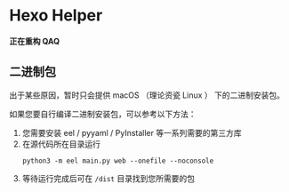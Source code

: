 # Hexo Helper

**正在重构 QAQ**

## 二进制包

出于某些原因，暂时只会提供 macOS （理论资瓷 Linux ） 下的二进制安装包。

如果您要自行编译二进制安装包，可以参考以下方法：

1. 您需要安装 eel / pyyaml / PyInstaller 等一系列需要的第三方库
2. 在源代码所在目录运行
   ```shell
   python3 -m eel main.py web --onefile --noconsole
   ```
3. 等待运行完成后可在 `/dist` 目录找到您所需要的包